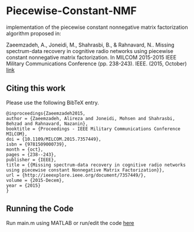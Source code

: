 # Piecewise-Constant-NMF
implementation of the piecewise constant nonnegative matrix factorization algorithm proposed in: 

Zaeemzadeh, A., Joneidi, M., Shahrasbi, B., & Rahnavard, N.. Missing spectrum-data recovery in cognitive radio networks using piecewise constant nonnegative matrix factorization. 
In MILCOM 2015-2015 IEEE Military Communications Conference (pp. 238-243). IEEE.  (2015, October)
[link](https://ieeexplore.ieee.org/abstract/document/7357449)

## Citing this work
Please use the following BibTeX entry.
```
@inproceedings{Zaeemzadeh2015,
author = {Zaeemzadeh, Alireza and Joneidi, Mohsen and Shahrasbi, Behzad and Rahnavard, Nazanin},
booktitle = {Proceedings - IEEE Military Communications Conference MILCOM},
doi = {10.1109/MILCOM.2015.7357449},
isbn = {9781509000739},
month = {oct},
pages = {238--243},
publisher = {IEEE},
title = {{Missing spectrum-data recovery in cognitive radio networks using piecewise constant Nonnegative Matrix Factorization}},
url = {http://ieeexplore.ieee.org/document/7357449/},
volume = {2015-Decem},
year = {2015}
}
```

## Running the Code
Run main.m using MATLAB or run/edit the code [here](https://codeocean.com/capsule/4506295/tree)
